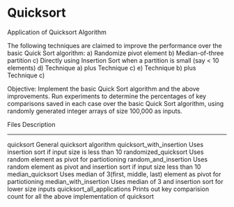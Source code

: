 # Quicksort

Application of Quicksort Algorithm

The following techniques are claimed to improve the performance over the basic Quick Sort algorithm: 
a) Randomize pivot element 
b) Median-of-three partition 
c) Directly using Insertion Sort when a partition is small (say < 10 elements) 
d) Technique a) plus Technique c) 
e) Technique b) plus Technique c) 

Objective:
Implement the basic Quick Sort algorithm and the above improvements. 
Run experiments to determine the percentages of key comparisons saved in each case over the basic Quick Sort algorithm, using randomly generated integer arrays of size 100,000 as inputs. 

Files 						Description
-------------------------	-------------------------
quicksort 					General quicksort algorithm
quicksort_with_insertion	Uses insertion sort if input size is less than 10
randomized_quicksort		Uses random element as pivot for partiotioning
random_and_insertion		Uses random element as pivot and insertion sort if input size less than 10
median_quicksort			Uses median of 3(first, middle, last) element as pivot for partiotioning
median_with_insertion		Uses median of 3 and insertion sort for lower size inputs
quicksort_all_applications	Prints out key comparision count for all the above implementation of quicksort
